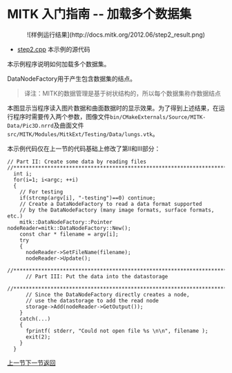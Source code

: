 MITK 入门指南 -- 加载多个数据集
============================

<center>![样例运行结果](http://docs.mitk.org/2012.06/step2_result.png)</center>

* [step2.cpp](http://docs.mitk.org/2012.06/Step2_8cpp-example.html) 本示例的源代码

本示例程序说明如何加载多个数据集。

DataNodeFactory用于产生包含数据集的结点。
> 译注：MITK的数据管理是基于树状结构的，所以每个数据集称作数据结点

本图显示当程序读入图片数据和曲面数据时的显示效果。为了得到上述结果，在运行程序时需要传入两个参数，图像文件`bin/CMakeExternals/Source/MITK-Data/Pic3D.nrrd`及曲面文件`src/MITK/Modules/MitkExt/Testing/Data/lungs.vtk`。

本示例代码仅在上一节的代码基础上修改了第II和III部分：

	// Part II: Create some data by reading files
  	//*************************************************************************
	  int i;
	  for(i=1; i<argc; ++i)
	  {
	    // For testing
	    if(strcmp(argv[i], "-testing")==0) continue;
	    // Create a DataNodeFactory to read a data format supported
	    // by the DataNodeFactory (many image formats, surface formats, etc.)
	    mitk::DataNodeFactory::Pointer nodeReader=mitk::DataNodeFactory::New();
	    const char * filename = argv[i];
	    try
	    {
	      nodeReader->SetFileName(filename);
	      nodeReader->Update();
	      //*********************************************************************
	      // Part III: Put the data into the datastorage
	      //*********************************************************************
	      // Since the DataNodeFactory directly creates a node,
	      // use the datastorage to add the read node
	      storage->Add(nodeReader->GetOutput());
	    }
	    catch(...)
	    {
	      fprintf( stderr, "Could not open file %s \n\n", filename );
	      exit(2);
	    }
	  }

[上一节](step1.md)[下一节](step3.md)[返回](../MITK-tutorial.md)